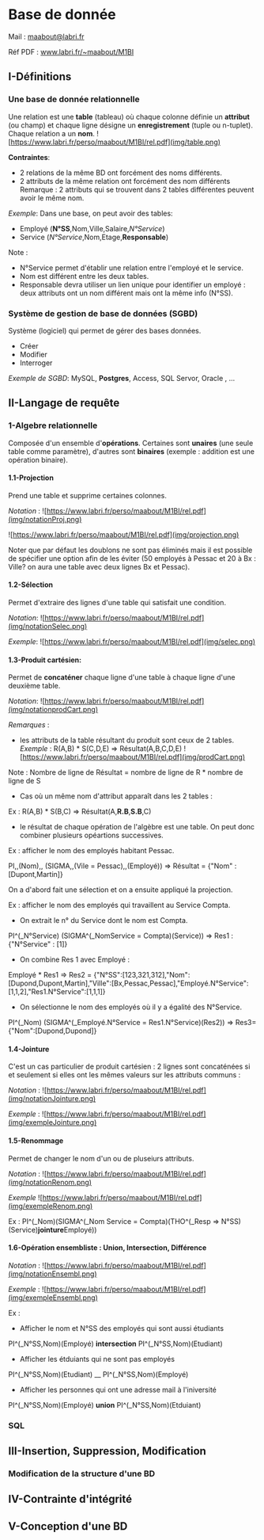 # Base de donnée

Mail : maabout@labri.fr

Réf PDF : www.labri.fr/~maabout/M1BI

## I-Définitions
### Une base de donnée relationnelle
Une relation est une **table** (tableau) où chaque colonne définie un **attribut** (ou champ) et chaque ligne désigne un **enregistrement** (tuple ou n-tuplet).
Chaque relation a un **nom**.
![https://www.labri.fr/perso/maabout/M1BI/rel.pdf](img/table.png)

**Contraintes**:
+ 2 relations de la même BD ont forcément des noms différents.
+ 2 attributs de la même relation ont forcément des nom différents
Remarque : 2 attributs qui se trouvent dans 2 tables différentes peuvent avoir le même nom.

*Exemple*:
Dans une base, on peut avoir des tables:
+ Employé (**N°SS**,Nom,Ville,Salaire,*N°Service*)
+ Service (*N°Service*,Nom,Etage,**Responsable**)

Note : 
+ N°Service permet d'établir une relation entre l'employé et le service. 
+ Nom est différent entre les deux tables. 
+ Responsable devra utiliser un lien unique pour identifier un employé : deux attributs ont un nom différent mais ont la même info (N°SS).

### Système de gestion de base de données (SGBD)
Système (logiciel) qui permet de gérer des bases données.
+ Créer 
+ Modifier
+ Interroger 

*Exemple de SGBD*: MySQL, **Postgres**, Access, SQL Servor, Oracle , ...

## II-Langage de requête
### 1-Algebre relationnelle
Composée d'un ensemble d'**opérations**. Certaines sont **unaires** (une seule table comme paramètre), d'autres sont **binaires** (exemple : addition est une opération binaire).

#### 1.1-Projection
Prend une table et supprime certaines colonnes.

*Notation* : 
![https://www.labri.fr/perso/maabout/M1BI/rel.pdf](img/notationProj.png)

![https://www.labri.fr/perso/maabout/M1BI/rel.pdf](img/projection.png)

Noter que par défaut les doublons ne sont pas éliminés mais il est possible de spécifier une option afin de les éviter (50 employés à Pessac et 20 à Bx : Ville? on aura une table avec deux lignes Bx et Pessac).

#### 1.2-Sélection
Permet d'extraire des lignes d'une table qui satisfait une condition.

*Notation*:
![https://www.labri.fr/perso/maabout/M1BI/rel.pdf](img/notationSelec.png)

*Exemple*:
![https://www.labri.fr/perso/maabout/M1BI/rel.pdf](img/selec.png)

#### 1.3-Produit cartésien:
Permet de **concaténer** chaque ligne d'une table à chaque ligne d'une deuxième table.

*Notation*:
![https://www.labri.fr/perso/maabout/M1BI/rel.pdf](img/notationprodCart.png)

*Remarques* : 
+ les attributs de la table résultant du produit sont ceux de 2 tables.
*Exemple* : R(A,B) * S(C,D,E) => Résultat(A,B,C,D,E)
![https://www.labri.fr/perso/maabout/M1BI/rel.pdf](img/prodCart.png)

Note : Nombre de ligne de Résultat = nombre de ligne de R * nombre de ligne de S

+ Cas où un même nom d'attribut apparaît dans les 2 tables : 

Ex : R(A,B) \* S(B,C) => Résultat(A,**R.B**,**S.B**,C)

+ le résultat de chaque opération de l'algèbre est une table. On peut donc combiner plusieurs opéartions successives.

Ex : afficher le nom des employés habitant Pessac.

PI,,(Nom),, (SIGMA,,(Vile = Pessac),,(Employé)) => Résultat = {"Nom" :[Dupont,Martin]}

On a d'abord fait une sélection et on a ensuite appliqué la projection.

Ex : afficher le nom des employés qui travaillent au Service Compta. 
+ On extrait le n° du Service dont le nom est Compta.

PI^(_N°Service) (SIGMA^(_NomService = Compta)(Service)) => Res1 : {"N°Service" : [1]}

+ On combine Res 1 avec Employé :

Employé * Res1 => Res2 = {"N°SS":[123,321,312],"Nom":[Dupond,Dupont,Martin],"Ville":[Bx,Pessac,Pessac],"Employé.N°Service":[1,1,2],"Res1.N°Service":[1,1,1]}

+ On sélectionne le nom des employés où il y a égalité des N°Service.

PI^(_Nom) (SIGMA^(_Employé.N°Service = Res1.N°Service)(Res2)) => Res3={"Nom":[Dupond,Dupond]}

#### 1.4-Jointure
C'est un cas particulier de produit cartésien : 2 lignes sont concaténées si et seulement si elles ont les mêmes valeurs sur les attributs communs : 

*Notation* : 
![https://www.labri.fr/perso/maabout/M1BI/rel.pdf](img/notationJointure.png)

*Exemple* :
![https://www.labri.fr/perso/maabout/M1BI/rel.pdf](img/exempleJointure.png)

#### 1.5-Renommage
Permet de changer le nom d'un ou de pluseiurs attributs.

*Notation* : 
![https://www.labri.fr/perso/maabout/M1BI/rel.pdf](img/notationRenom.png)

*Exemple*
![https://www.labri.fr/perso/maabout/M1BI/rel.pdf](img/exempleRenom.png)

Ex : PI^(_Nom)(SIGMA^(_Nom Service = Compta)(THO^(_Resp => N°SS)(Service)**jointure**Employé))

#### 1.6-Opération ensembliste : Union, Intersection, Différence
*Notation* : 
![https://www.labri.fr/perso/maabout/M1BI/rel.pdf](img/notationEnsembl.png)

*Exemple* : 
![https://www.labri.fr/perso/maabout/M1BI/rel.pdf](img/exempleEnsembl.png)

Ex : 
+ Afficher le nom et N°SS des employés qui sont aussi étudiants 

PI^(_N°SS,Nom)(Employé) **intersection** PI^(_N°SS,Nom)(Etudiant)

+ Afficher les étduiants qui ne sont pas employés

PI^(_N°SS,Nom)(Etudiant) __ PI^(_N°SS,Nom)(Employé)

+ Afficher les personnes qui ont une adresse mail à l'iniversité

PI^(_N°SS,Nom)(Employé) **union** PI^(_N°SS,Nom)(Etduiant)



### SQL
## III-Insertion, Suppression, Modification
### Modification de la structure d'une BD
## IV-Contrainte d'intégrité
## V-Conception d'une BD
